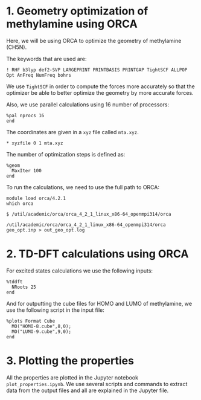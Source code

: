 # 1. Geometry optimization of methylamine using ORCA

Here, we will be using ORCA to optimize the geometry of methylamine (CH5N). 

The keywords that are used are:

```
! RHF b3lyp def2-SVP LARGEPRINT PRINTBASIS PRINTGAP TightSCF ALLPOP Opt AnFreq NumFreq bohrs
```

We use `TightSCF` in order to compute the forces more accurately so that the optimizer be able to better optimize the geometry by more accurate forces.

Also, we use parallel calculations using 16 number of processors:

```
%pal nprocs 16
end
```

The coordinates are given in a `xyz` file called `mta.xyz`.

```
* xyzfile 0 1 mta.xyz
```

The number of optimization steps is defined as:

```
%geom
  MaxIter 100
end
```

To run the calculations, we need to use the full path to ORCA:


```
module load orca/4.2.1
which orca

$ /util/academic/orca/orca_4_2_1_linux_x86-64_openmpi314/orca

/util/academic/orca/orca_4_2_1_linux_x86-64_openmpi314/orca geo_opt.inp > out_geo_opt.log
```


# 2. TD-DFT calculations using ORCA

For excited states calculations we use the following inputs:

```
%tddft 
  NRoots 25
end
```

And for outputting the cube files for HOMO and LUMO of methylamine, we use the following script in the input file:

```
%plots Format Cube
  MO("HOMO-8.cube",8,0);
  MO("LUMO-9.cube",9,0);
end
```


# 3. Plotting the properties


All the properties are plotted in the Jupyter notebook `plot_properties.ipynb`. We use several scripts and commands to extract data from the output files and all are explained in the Jupyter file.



